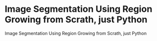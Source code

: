 # Image Segmentation Using Region Growing from Scrath, just Python
Image Segmentation Using Region Growing from Scrath, just Python
